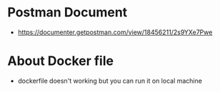 # Postman Document

- https://documenter.getpostman.com/view/18456211/2s9YXe7Pwe

# About Docker file

- dockerfile doesn't working but you can run it on local machine
